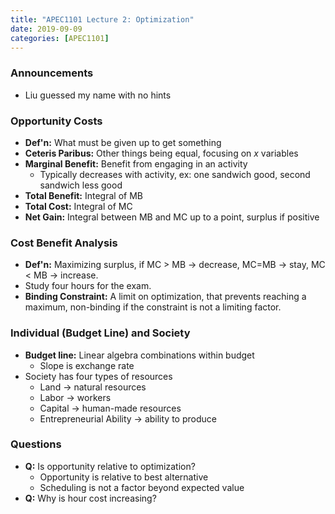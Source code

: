 ```yaml
---
title: "APEC1101 Lecture 2: Optimization"
date: 2019-09-09
categories: [APEC1101]
---
```


### Announcements

- Liu guessed my name with no hints

### Opportunity Costs

- **Def'n:** What must be given up to get something
- **Ceteris Paribus:** Other things being equal, focusing on *x* variables
- **Marginal Benefit:** Benefit from engaging in an activity
    - Typically decreases with activity, ex: one sandwich good, second sandwich less good
- **Total Benefit:** Integral of MB
- **Total Cost:** Integral of MC
- **Net Gain:** Integral between MB and MC up to a point, surplus if positive

### Cost Benefit Analysis

- **Def'n:** Maximizing surplus, if MC > MB &rarr; decrease, MC=MB &rarr; stay, MC < MB &rarr; increase.
- Study four hours for the exam.
- **Binding Constraint:** A limit on optimization, that prevents reaching a maximum, non-binding if the constraint is not a limiting factor. 

### Individual (Budget Line) and Society

- **Budget line:** Linear algebra combinations within budget
    - Slope is exchange rate
- Society has four types of resources
    - Land &rarr; natural resources
    - Labor &rarr; workers
    - Capital &rarr; human-made resources
    - Entrepreneurial Ability &rarr; ability to produce 

### Questions

- **Q:** Is opportunity relative to optimization?
    - Opportunity is relative to best alternative
    - Scheduling is not a factor beyond expected value
- **Q:** Why is hour cost increasing?



